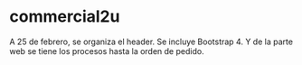 # commercial2u
A 25 de febrero, se organiza el header. Se incluye Bootstrap 4. Y de la parte web se tiene los procesos hasta la orden de pedido.

